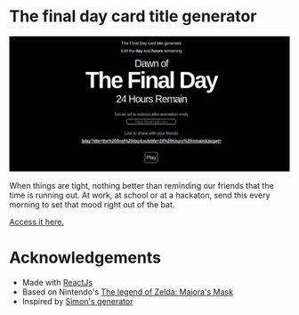 # The final day card title generator

[![Generator in action](images/dawn.gif)](http://artenesbok.com/majoras-mask-daw-day-generator)

When things are tight, nothing better than reminding our friends that the time is running out. At work, at school or at a hackaton, send this every morning to set that mood right out of the bat.

[Access it here.](http://artenesbok.com/majoras-mask-daw-day-generator)

# Acknowledgements

- Made with [ReactJs](https://reactjs.org)
- Based on Nintendo's [The legend of Zelda: Majora's Mask](https://www.zelda.com/majoras-mask/)
- Inspired by [Simon's generator](http://simonrodriguez.fr/exp/dawnofthefinalday/)